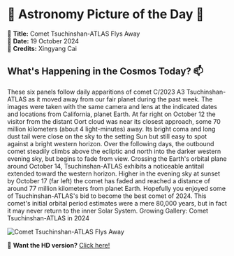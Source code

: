 # 🌌 **Astronomy Picture of the Day** 🌌

🔭 **Title:** Comet Tsuchinshan-ATLAS Flys Away  
📅 **Date:** 19 October 2024  
📸 **Credits:** Xingyang Cai  

## **What's Happening in the Cosmos Today?** 📫

These six panels follow daily apparitions of comet C/2023 A3 Tsuchinshan-ATLAS as it moved away from our fair planet during the past week. The images were taken with the same camera and lens at the indicated dates and locations from California, planet Earth. At far right on October 12 the visitor from the distant Oort cloud was near its closest approach, some 70 million kilometers (about 4 light-minutes) away. Its bright coma and long dust tail were close on the sky to the setting Sun but still easy to spot against a bright western horizon. Over the following days, the outbound comet steadily climbs above the ecliptic and north into the darker western evening sky, but begins to fade from view. Crossing the Earth's orbital plane around October 14, Tsuchinshan-ATLAS exhibits a noticeable antitail extended toward the western horizon. Higher in the evening sky at sunset by October 17 (far left) the comet has faded and reached a distance of around 77 million kilometers from planet Earth. Hopefully you enjoyed some of Tsuchinshan-ATLAS's bid to become the best comet of 2024. This comet's initial orbital period estimates were a mere 80,000 years, but in fact it may never return to the inner Solar System.   Growing Gallery: Comet Tsuchinshan-ATLAS in 2024


![Comet Tsuchinshan-ATLAS Flys Away](https://apod.nasa.gov/apod/image/2410/C2023A3-in-the-past-6-days_1100.jpg)

🌠 **Want the HD version?** [Click here!](https://apod.nasa.gov/apod/image/2410/C2023A3-in-the-past-6-days.jpg)
